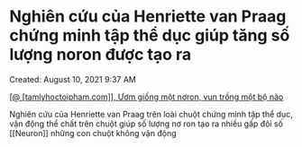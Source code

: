 # Nghiên cứu của Henriette van Praag chứng minh tập thể dục giúp tăng số lượng noron được tạo ra

Created: August 10, 2021 9:37 AM

[[@ [tamlyhoctoipham.com]], Ươm giống một nơron, vun trồng một bộ não](https://www.notion.so/tamlyhoctoipham-com-m-gi-ng-m-t-n-ron-vun-tr-ng-m-t-b-n-o-531de837dc2c40b7ae6bb9c24cccf400) 

Nghiên cứu của Henriette van Praag trên loài chuột chứng minh tập thể dục, vận động thể chất trên chuột giúp số lượng nơ ron tạo ra nhiều gấp đôi số [[Neuron]] những con chuột không vận động